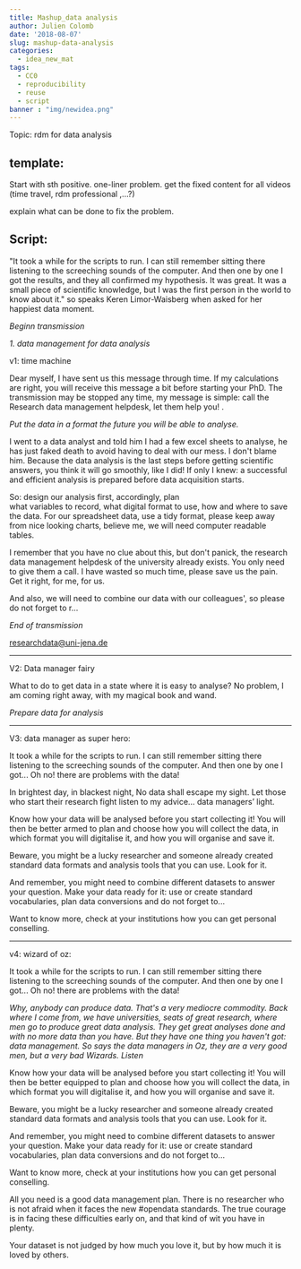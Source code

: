 ```yaml
---
title: Mashup_data analysis
author: Julien Colomb
date: '2018-08-07'
slug: mashup-data-analysis
categories:
  - idea_new_mat
tags:
  - CC0
  - reproducibility
  - reuse
  - script
banner : "img/newidea.png"   
---
```


Topic: rdm for data analysis

template:
---

Start with sth positive. 
one-liner problem.
get the fixed content for all videos (time travel, rdm professional ,...?)

explain what can be done to fix the problem.

Script:
---





"It took a while for the scripts to run. I can still remember sitting there listening to the screeching sounds of the computer. And then one by one I got the results, and they all confirmed my hypothesis. It was great. It was a small piece of scientific knowledge, but I was the first person in the world to know about it." so speaks Keren Limor-Waisberg when asked for her happiest data moment.

*Beginn transmission*

*1. data management for data analysis*

v1: time machine

Dear myself, I have sent us this message through time. If my calculations are right, you will receive this message a bit before starting your PhD. The transmission may be stopped any time, my message is simple: call the Research data management helpdesk, let them help you! .

*Put the data in a format the future you will be able to analyse.*


I went to a data analyst and told him I had a few excel sheets to analyse, he has just faked death to avoid having to deal with our mess. I don't blame him.
Because the data analysis is the last steps before getting scientific answers, you think it will go smoothly, like I did! If only I knew: a successful and efficient analysis is prepared before data acquisition starts. 
 
So: design our analysis first, accordingly, plan  
what variables to record, what digital format to use, how and where to save the data. For our spreadsheet data, use a tidy format, please keep away from nice looking charts, believe me, we will need computer readable tables. 

I remember that you have no clue about this, but don't panick, the research data management helpdesk of the university already exists. You only need to give them a call. I have wasted so much time, please save us the pain. Get it right, for me, for us.

And also, we will need to combine our data with our colleagues', so please do not forget to r... 

*End of transmission*

researchdata@uni-jena.de


---

V2: Data manager fairy

What to do to get data in a state where it is easy to analyse? No problem, I am coming right away, with my magical book and wand.

*Prepare data for analysis*

---

V3: data manager as super hero:

It took a while for the scripts to run. I can still remember sitting there listening to the screeching sounds of the computer. And then one by one I got... Oh no! there are problems with the data!

In brightest day, in blackest night,
No data shall escape my sight. 
Let those who start their research fight
listen to my advice… data managers’ light.

Know how your data will be analysed before you start collecting it!
You will then be better armed to plan and choose how you will collect the data, in which format you will digitalise it, and how you will organise and save it. 

Beware, you might be a lucky researcher and someone already created standard data formats and analysis tools that you can use. Look for it.

And remember, you might need to combine different datasets to answer your question. Make your data ready for it: use or create standard vocabularies, plan data conversions and do not forget to...

Want to know more, check at your institutions how you can get personal conselling.

---

v4: wizard of oz: 

It took a while for the scripts to run. I can still remember sitting there listening to the screeching sounds of the computer. And then one by one I got... Oh no! there are problems with the data!

*Why, anybody can produce data. That's a very mediocre commodity. 
Back where I come from, we have universities, seats of great research, where men go to produce great data analysis. They get great analyses done and with no more data than you have. But they have one thing you haven't got: data management.
So says the data managers in Oz, they are a very good men, but a very bad Wizards. Listen*

Know how your data will be analysed before you start collecting it!
You will then be better equipped to plan and choose how you will collect the data, in which format you will digitalise it, and how you will organise and save it. 

Beware, you might be a lucky researcher and someone already created standard data formats and analysis tools that you can use. Look for it.

And remember, you might need to combine different datasets to answer your question. Make your data ready for it: use or create standard vocabularies, plan data conversions and do not forget to...

Want to know more, check at your institutions how you can get personal conselling.



All you need is a good data management plan. There is no researcher who is not afraid when it faces the new #opendata standards. The true courage is in facing these difficulties early on, and that kind of wit you have in plenty.

Your dataset is not judged by how much you love it, but by how much it is loved by others.